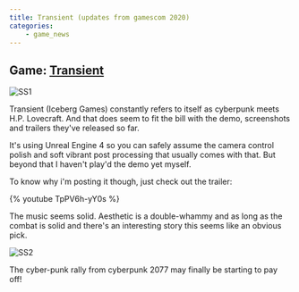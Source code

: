 ```yaml
---
title: Transient (updates from gamescom 2020)
categories:
    - game_news
---
```

## Game: [Transient](https://www.iceberg-games.com/transient/)

![SS1](https://www.iceberg-games.com/wp-content/uploads/2019/06/highresscreenshot00021.jpg)

Transient (Iceberg Games) constantly refers to itself as cyberpunk meets H.P. Lovecraft.  And that does seem to fit the bill with the demo, screenshots and trailers they've released so far.

It's using Unreal Engine 4 so you can safely assume the camera control polish and soft vibrant post processing that usually comes with that.  But beyond that I haven't play'd the demo yet myself.

To know why i'm posting it though, just check out the trailer:

{% youtube TpPV6h-yY0s %}

The music seems solid.  Aesthetic is a double-whammy and as long as the combat is solid and there's an interesting story this seems like an obvious pick.

![SS2](https://www.iceberg-games.com/wp-content/uploads/2019/06/highresscreenshot00013.jpg)

The cyber-punk rally from cyberpunk 2077 may finally be starting to pay off!
